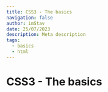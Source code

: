 ```yaml
---
title: CSS3 - The basics
navigation: false
author: imStav
date: 25/07/2023
description: Meta description
tags:
  - basics
  - html
---
```


# CSS3 - The basics